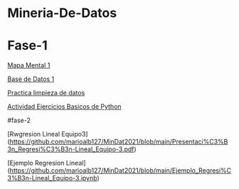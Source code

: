 # Mineria-De-Datos
# Fase-1

[Mapa Mental 1](https://github.com/LuisAngelRuiz/Mineria-De-Datos/blob/main/MapaMental_1_1862717.pdf)

[Base de Datos 1](https://github.com/marioalb127/MinDat2021/blob/main/Ej1_BasesDatos_Equipo_3.pdf?fbclid=IwAR0j8pbJ4wuTxM_WFW79BKVrSQq0ihg5kSIgpaHY4xSo8km5zY9fo9cC8zQ)

[Practica limpieza de datos](https://github.com/marioalb127/MinDat2021/blob/main/Ej_Limpieza_Equipo3.ipynb)

[Actividad Ejercicios Basicos de Python](https://github.com/LuisAngelRuiz/Mineria-De-Datos/blob/main/Ej_Python_1862717.ipynb) 

#fase-2

[Rwgresion Lineal Equipo3] (https://github.com/marioalb127/MinDat2021/blob/main/Presentaci%C3%B3n_Regresi%C3%B3n-Lineal_Equipo-3.pdf)

[Ejemplo Regresion Lineal] (https://github.com/marioalb127/MinDat2021/blob/main/Ejemplo_Regresi%C3%B3n-Lineal_Equipo-3.ipynb)

